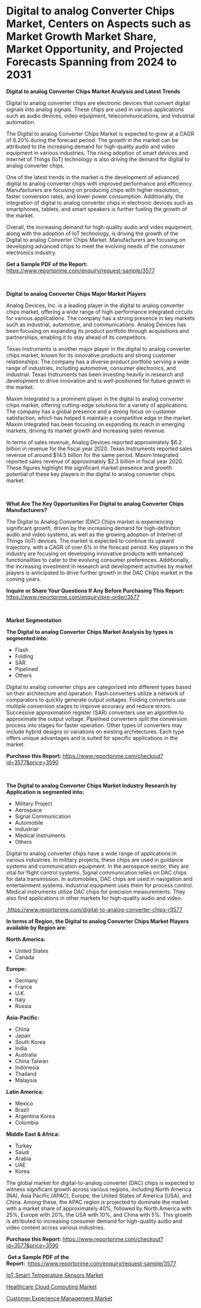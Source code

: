 <p><h1>Digital to analog Converter Chips Market, Centers on Aspects such as Market Growth Market Share, Market Opportunity, and Projected Forecasts Spanning from 2024 to 2031</h1></p><p><strong>Digital to analog Converter Chips Market Analysis and Latest Trends</strong></p>
<p><p>Digital to analog converter chips are electronic devices that convert digital signals into analog signals. These chips are used in various applications such as audio devices, video equipment, telecommunications, and industrial automation.</p><p>The Digital to analog Converter Chips Market is expected to grow at a CAGR of 6.20% during the forecast period. The growth in the market can be attributed to the increasing demand for high-quality audio and video equipment in various industries. The rising adoption of smart devices and Internet of Things (IoT) technology is also driving the demand for digital to analog converter chips.</p><p>One of the latest trends in the market is the development of advanced digital to analog converter chips with improved performance and efficiency. Manufacturers are focusing on producing chips with higher resolution, faster conversion rates, and lower power consumption. Additionally, the integration of digital to analog converter chips in electronic devices such as smartphones, tablets, and smart speakers is further fueling the growth of the market.</p><p>Overall, the increasing demand for high-quality audio and video equipment, along with the adoption of IoT technology, is driving the growth of the Digital to analog Converter Chips Market. Manufacturers are focusing on developing advanced chips to meet the evolving needs of the consumer electronics industry.</p></p>
<p><strong>Get a Sample PDF of the Report:&nbsp;</strong> <a href="https://www.reportprime.com/enquiry/request-sample/3577">https://www.reportprime.com/enquiry/request-sample/3577</a></p>
<p>&nbsp;</p>
<p><strong>Digital to analog Converter Chips Major Market Players</strong></p>
<p><p>Analog Devices, Inc. is a leading player in the digital to analog converter chips market, offering a wide range of high-performance integrated circuits for various applications. The company has a strong presence in key markets such as industrial, automotive, and communications. Analog Devices has been focusing on expanding its product portfolio through acquisitions and partnerships, enabling it to stay ahead of its competitors.</p><p>Texas Instruments is another major player in the digital to analog converter chips market, known for its innovative products and strong customer relationships. The company has a diverse product portfolio serving a wide range of industries, including automotive, consumer electronics, and industrial. Texas Instruments has been investing heavily in research and development to drive innovation and is well-positioned for future growth in the market.</p><p>Maxim Integrated is a prominent player in the digital to analog converter chips market, offering cutting-edge solutions for a variety of applications. The company has a global presence and a strong focus on customer satisfaction, which has helped it maintain a competitive edge in the market. Maxim Integrated has been focusing on expanding its reach in emerging markets, driving its market growth and increasing sales revenue.</p><p>In terms of sales revenue, Analog Devices reported approximately $6.2 billion in revenue for the fiscal year 2020. Texas Instruments reported sales revenue of around $14.5 billion for the same period. Maxim Integrated reported sales revenue of approximately $2.3 billion in fiscal year 2020. These figures highlight the significant market presence and growth potential of these key players in the digital to analog converter chips market.</p></p>
<p>&nbsp;</p>
<p><strong>What Are The Key Opportunities For Digital to analog Converter Chips Manufacturers?</strong></p>
<p><p>The Digital to Analog Converter (DAC) Chips market is experiencing significant growth, driven by the increasing demand for high-definition audio and video systems, as well as the growing adoption of Internet of Things (IoT) devices. The market is expected to continue its upward trajectory, with a CAGR of over 6% in the forecast period. Key players in the industry are focusing on developing innovative products with enhanced functionalities to cater to the evolving consumer preferences. Additionally, the increasing investment in research and development activities by market players is anticipated to drive further growth in the DAC Chips market in the coming years.</p></p>
<p><strong>Inquire or Share Your Questions If Any Before Purchasing This Report:</strong> <a href="https://www.reportprime.com/enquiry/pre-order/3577">https://www.reportprime.com/enquiry/pre-order/3577</a></p>
<p>&nbsp;</p>
<p><strong>Market Segmentation</strong></p>
<p><strong>The Digital to analog Converter Chips Market Analysis by types is segmented into:</strong></p>
<p><ul><li>Flash</li><li>Folding</li><li>SAR</li><li>Pipelined</li><li>Others</li></ul></p>
<p><p>Digital to analog converter chips are categorized into different types based on their architecture and operation. Flash converters utilize a network of comparators to quickly generate output voltages. Folding converters use multiple conversion stages to improve accuracy and reduce errors. Successive approximation register (SAR) converters use an algorithm to approximate the output voltage. Pipelined converters split the conversion process into stages for faster operation. Other types of converters may include hybrid designs or variations on existing architectures. Each type offers unique advantages and is suited for specific applications in the market.</p></p>
<p><strong>Purchase this Report:&nbsp;</strong><a href="https://www.reportprime.com/checkout?id=3577&price=3590">https://www.reportprime.com/checkout?id=3577&price=3590</a></p>
<p>&nbsp;</p>
<p><strong>The Digital to analog Converter Chips Market Industry Research by Application is segmented into:</strong></p>
<p><ul><li>Military Project</li><li>Aerospace</li><li>Signal Communication</li><li>Automobile</li><li>Industrial</li><li>Medical Instruments</li><li>Others</li></ul></p>
<p><p>Digital to analog converter chips have a wide range of applications in various industries. In military projects, these chips are used in guidance systems and communication equipment. In the aerospace sector, they are vital for flight control systems. Signal communication relies on DAC chips for data transmission. In automobiles, DAC chips are used in navigation and entertainment systems. Industrial equipment uses them for process control. Medical instruments utilize DAC chips for precision measurements. They also find applications in other markets for high-quality audio and video.</p></p>
<p><a href="https://www.reportprime.com/digital-to-analog-converter-chips-r3577">&nbsp;https://www.reportprime.com/digital-to-analog-converter-chips-r3577</a></p>
<p><strong>In terms of Region, the Digital to analog Converter Chips Market Players available by Region are:</strong></p>
<p>
    <p> <strong> North America: </strong>
        <ul>
            <li>United States</li>
            <li>Canada</li>
        </ul>
        </p> 
    <p> <strong> Europe: </strong>
        <ul>
            <li>Germany</li>
            <li>France</li>
            <li>U.K.</li>
            <li>Italy</li>
            <li>Russia</li>
        </ul>
        </p> 
    <p> <strong> Asia-Pacific: </strong>
        <ul>
            <li>China</li>
            <li>Japan</li>
            <li>South Korea</li>
            <li>India</li>
            <li>Australia</li>
            <li>China Taiwan</li>
            <li>Indonesia</li>
            <li>Thailand</li>
            <li>Malaysia</li>
        </ul>
        </p> 
    <p> <strong> Latin America: </strong>
        <ul>
            <li>Mexico</li>
            <li>Brazil</li>
            <li>Argentina Korea</li>
            <li>Colombia</li>
        </ul>
        </p> 
    <p> <strong> Middle East & Africa: </strong>
        <ul>
            <li>Turkey</li>
            <li>Saudi</li>
            <li>Arabia</li>
            <li>UAE</li>
            <li>Korea</li>
        </ul>
    </p>
    </p>
<p><p>The global market for digital-to-analog converter (DAC) chips is expected to witness significant growth across various regions, including North America (NA), Asia Pacific (APAC), Europe, the United States of America (USA), and China. Among these, the APAC region is projected to dominate the market with a market share of approximately 40%, followed by North America with 25%, Europe with 20%, the USA with 10%, and China with 5%. This growth is attributed to increasing consumer demand for high-quality audio and video content across various industries.</p></p>
<p><strong>Purchase this Report: </strong><a href="https://www.reportprime.com/checkout?id=3577&price=3590">https://www.reportprime.com/checkout?id=3577&price=3590</a></p>
<p>&nbsp;<strong>Get a Sample PDF of the Report:&nbsp;&nbsp;</strong><a href="https://www.reportprime.com/enquiry/request-sample/3577">https://www.reportprime.com/enquiry/request-sample/3577</a></p>
<p><strong></strong></p>
<p><p><a href="https://github.com/HenrietteMills1/Market-Research-Report-List-1/blob/main/iot-smart-temperature-sensors-market.md">IoT Smart Temperature Sensors Market</a></p><p><a href="https://view.publitas.com/reportprime-1/healthcare-cloud-computing-market-report-reveals-the-latest-trends-and-growth-opportunities-of-this-market/">Healthcare Cloud Computing Market</a></p><p><a href="https://view.publitas.com/reportprime-1/customer-experience-management-market-trends-forecast-and-competitive-analysis-to-2031/">Customer Experience Management Market</a></p></p>